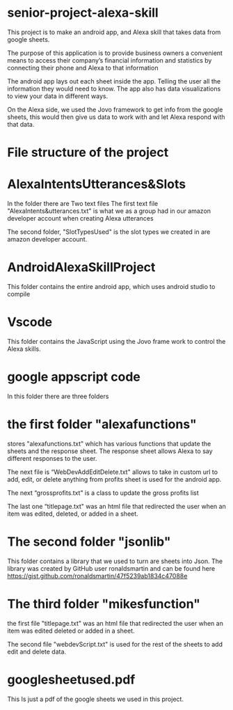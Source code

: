 # senior-project-alexa-skill
This project is to make an android app, and Alexa skill that takes data from google sheets.

The purpose of this application is to provide business owners a convenient means to access their company’s financial information and statistics by connecting their phone and Alexa to that information

The android app lays out each sheet inside the app. Telling the user all the information they would need to know. The app also has data visualizations to view your data in different ways.

On the Alexa side, we used the Jovo framework to get info from the google sheets, this would then give us data to work with and let Alexa respond with that data.

# File structure of the project 

# AlexaIntentsUtterances&Slots
In the folder there are Two text files 
The first text file "AlexaIntents&utterances.txt" is what we as a group had in our amazon developer account when creating Alexa utterances

The second folder, "SlotTypesUsed" is the slot types we created in are amazon developer account.

# AndroidAlexaSkillProject 
This folder contains the entire android app, which uses android studio to compile

# Vscode
This folder contains the JavaScript using the Jovo frame work to control the Alexa skills.

# google appscript code

In this folder there are three folders 
# the first folder "alexafunctions"  
stores "alexafunctions.txt" which has various functions that update the sheets and the response sheet. The response sheet allows Alexa to say different responses to the user.

The next file is “WebDevAddEditDelete.txt" allows to take in custom url to add, edit, or delete anything from profits sheet is used for the android app.

The next “grossprofits.txt" is a class to update the gross profits list

The last one “titlepage.txt" was an html file that redirected the user when an item was edited, deleted, or added in a sheet.

# The second folder "jsonlib"
This folder contains a library that we used to turn are sheets into Json. 
The library was created by GitHub user ronaldsmartin and can be found here https://gist.github.com/ronaldsmartin/47f5239ab1834c47088e

# The third folder "mikesfunction"
the first file "titlepage.txt" was an html file that redirected the user when an item was edited deleted or added in a sheet.

The second file "webdevScript.txt" is used for the rest of the sheets to add edit and delete data.

# googlesheetused.pdf
This Is just a pdf of the google sheets we used in this project.
